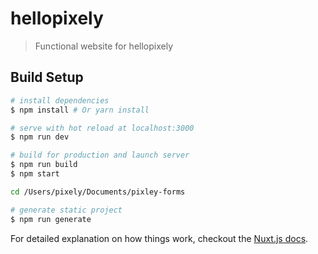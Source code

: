 # hellopixely

> Functional website for hellopixely

## Build Setup

```bash
# install dependencies
$ npm install # Or yarn install

# serve with hot reload at localhost:3000
$ npm run dev

# build for production and launch server
$ npm run build
$ npm start

cd /Users/pixely/Documents/pixley-forms

# generate static project
$ npm run generate
```

For detailed explanation on how things work, checkout the [Nuxt.js docs](https://github.com/nuxt/nuxt.js).
